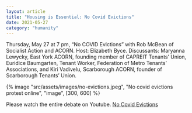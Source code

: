 ```yaml
---
layout: article
title: "Housing is Essential: No Covid Evictions"
date: 2021-05-27
category: "humanity"
---
```


Thursday, May 27 at 7 pm, “No COVID Evictions” with Rob McBean of Socialist Action and ACORN. Host: Elizabeth Byce. Discussants: Maryanna Lewycky, East York ACORN, founding member of CAPREIT Tenants’ Union, Euridice Baumgarten, Tenant Worker, Federation of Metro Tenants’ Associations, and Kiri Vadivelu, Scarborough ACORN, founder of Scarborough Tenants’ Union.

<!-- excerpt -->

{% image "src/assets/images/no-evictions.jpeg", "No covid evictions protest online", "image", [300, 600] %}

Please watch the entire debate on Youtube. [No Covid Evictions](https://www.youtube.com/watch?v=_OJ7aPevVgU)
